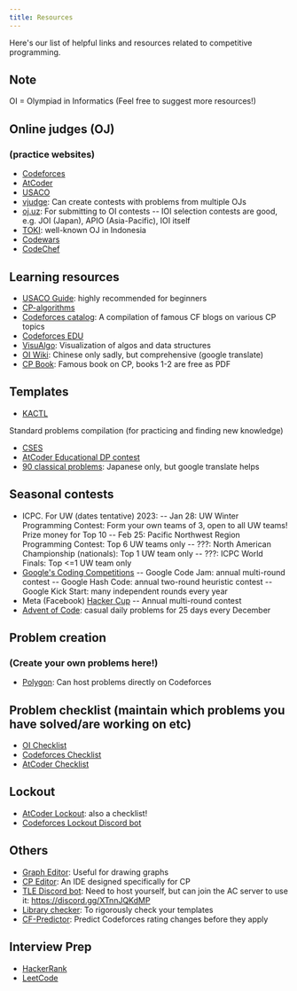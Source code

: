 ```yaml
---
title: Resources
---
```


Here's our list of helpful links and resources related to competitive programming.

## Note

OI = Olympiad in Informatics
(Feel free to suggest more resources!)

## Online judges (OJ)

### (practice websites)

- [Codeforces](<https://codeforces.com/>)
- [AtCoder](<http://atcoder.jp/>)
- [USACO](<http://www.usaco.org/>)
- [vjudge](<https://vjudge.net/>): Can create contests with problems from multiple OJs
- [oj.uz](<https://oj.uz/problems>): For submitting to OI contests
    -- IOI selection contests are good, e.g. JOI (Japan), APIO (Asia-Pacific), IOI itself
- [TOKI](<https://tlx.toki.id/>): well-known OJ in Indonesia
- [Codewars](<https://www.codewars.com/>)
- [CodeChef](<https://www.codechef.com/>)

## Learning resources

- [USACO Guide](<https://usaco.guide/>): highly recommended for beginners
- [CP-algorithms](<https://cp-algorithms.com/>)
- [Codeforces catalog](<https://codeforces.com/catalog>): A compilation of famous CF blogs on various CP topics
- [Codeforces EDU](<https://codeforces.com/edu/courses>)
- [VisuAlgo](<https://visualgo.net/en>): Visualization of algos and data structures
- [OI Wiki](<https://oi-wiki.org/>): Chinese only sadly, but comprehensive (google translate)
- [CP Book](<https://cpbook.net/>): Famous book on CP, books 1-2 are free as PDF

## Templates

- [KACTL](<https://github.com/kth-competitive-programming/kactl>)

Standard problems compilation (for practicing and finding new knowledge)

- [CSES](<https://cses.fi/problemset>)
- [AtCoder Educational DP contest](<https://atcoder.jp/contests/dp>)
- [90 classical problems](<https://atcoder.jp/contests/typical90/tasks>): Japanese only, but google translate helps

## Seasonal contests

- ICPC. For UW (dates tentative) 2023:
    -- Jan 28: UW Winter Programming Contest: Form your own teams of 3, open to all UW teams! Prize money for Top 10
    -- Feb 25: Pacific Northwest Region Programming Contest: Top 6 UW teams only
    -- ???: North American Championship (nationals): Top 1 UW team only
    -- ???: ICPC World Finals: Top <=1 UW team only
- [Google's Coding Competitions](<https://codingcompetitions.withgoogle.com/>)
    -- Google Code Jam: annual multi-round contest
    -- Google Hash Code: annual two-round heuristic contest
    -- Google Kick Start: many independent rounds every year
- Meta (Facebook) [Hacker Cup](<https://www.facebook.com/codingcompetitions/hacker-cup>)
    -- Annual multi-round contest
- [Advent of Code](<https://adventofcode.com/>): casual daily problems for 25 days every December

## Problem creation

### (Create your own problems here!)

- [Polygon](<https://polygon.codeforces.com/>): Can host problems directly on Codeforces

## Problem checklist (maintain which problems you have solved/are working on etc)

- [OI Checklist](<https://oichecklist.pythonanywhere.com/>)
- [Codeforces Checklist](<https://cf.kira924age.com/>)
- [AtCoder Checklist](<https://kenkoooo.com/atcoder>)

## Lockout

- [AtCoder Lockout](<https://kenkoooo.com/atcoder>): also a checklist!
- [Codeforces Lockout Discord bot](<https://codeforces.com/blog/entry/78546>)

## Others

- [Graph Editor](<https://csacademy.com/app/graph_editor/>): Useful for drawing graphs
- [CP Editor](<https://cpeditor.org/>): An IDE designed specifically for CP
- [TLE Discord bot](<https://github.com/cheran-senthil/TLE>): Need to host yourself, but can join the AC server to use it: <https://discord.gg/XTnnJQKdMP>
- [Library checker](<https://judge.yosupo.jp/>): To rigorously check your templates
- [CF-Predictor](<https://cf-predictor-frontend.herokuapp.com/>): Predict Codeforces rating changes before they apply

## Interview Prep

- [HackerRank](<https://www.hackerrank.com/>)
- [LeetCode](<https://leetcode.com/>)
